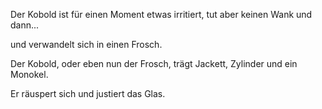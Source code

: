 Der Kobold ist für einen Moment etwas irritiert, tut aber keinen Wank und dann...

und verwandelt sich in einen Frosch.

Der Kobold, oder eben nun der Frosch, trägt Jackett, Zylinder und ein Monokel.

Er räuspert sich und justiert das Glas.